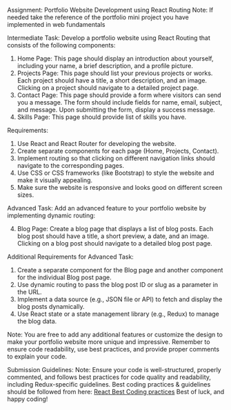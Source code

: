 Assignment: Portfolio Website Development using React Routing
Note: If needed take the reference of the portfolio mini project you have implemented in web fundamentals

Intermediate Task:
Develop a portfolio website using React Routing that consists of the following components:

1. Home Page: This page should display an introduction about yourself, including your name, a brief description, and a profile picture.
2. Projects Page: This page should list your previous projects or works. Each project should have a title, a short description, and an image. Clicking on a project should navigate to a detailed project page.
3. Contact Page: This page should provide a form where visitors can send you a message. The form should include fields for name, email, subject, and message. Upon submitting the form, display a success message.
4. Skills Page: This page should provide list of skills you have.

Requirements:
1. Use React and React Router for developing the website.
2. Create separate components for each page (Home, Projects, Contact).
3. Implement routing so that clicking on different navigation links should navigate to the corresponding pages.
4. Use CSS or CSS frameworks (like Bootstrap) to style the website and make it visually appealing.
5. Make sure the website is responsive and looks good on different screen sizes.

Advanced Task:
Add an advanced feature to your portfolio website by implementing dynamic routing:

4. Blog Page: Create a blog page that displays a list of blog posts. Each blog post should have a title, a short preview, a date, and an image. Clicking on a blog post should navigate to a detailed blog post page.

Additional Requirements for Advanced Task:
1. Create a separate component for the Blog page and another component for the individual Blog post page.
2. Use dynamic routing to pass the blog post ID or slug as a parameter in the URL.
3. Implement a data source (e.g., JSON file or API) to fetch and display the blog posts dynamically.
4. Use React state or a state management library (e.g., Redux) to manage the blog data.

Note: You are free to add any additional features or customize the design to make your portfolio website more unique and impressive. Remember to ensure code readability, use best practices, and provide proper comments to explain your code.

Submission Guidelines: 
Note: Ensure your code is well-structured, properly commented, and follows best practices for code quality and readability, including Redux-specific guidelines.
Best coding practices & guidelines should be followed from here: [React Best Coding practices](https://github.com/imranmd/ReactBestPracticesAndGuidelines/)
Best of luck, and happy coding!
